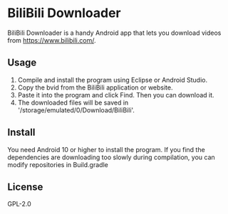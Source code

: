 # BiliBili Downloader
BiliBili Downloader is a handy Android app that lets you download videos from https://www.bilibili.com/.

## Usage
1. Compile and install the program using Eclipse or Android Studio.
2. Copy the bvid from the BiliBili application or website.
3. Paste it into the program and click Find. Then you can download it.
4. The downloaded files will be saved in '/storage/emulated/0/Download/BiliBili'.

## Install
You need Android 10 or higher to install the program.
If you find the dependencies are downloading too slowly during compilation, you can modify repositories in Build.gradle

## License
GPL-2.0